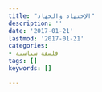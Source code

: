 ```yaml
---
title: "الإجتهاد والجهاد"
description: ''
date: '2017-01-21'
lastmod: '2017-01-21'
categories:
- فلسفة سياسية
tags: []
keywords: []

---
```

###